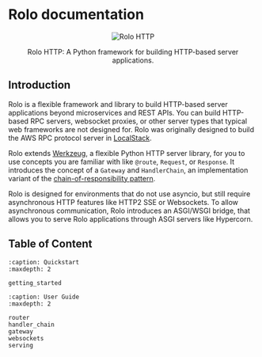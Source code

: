 Rolo documentation
==================

<p align="center">
  <img src="https://github.com/thrau/rolo/assets/3996682/268786a8-6335-412f-bc72-8080f97cbb5a" alt="Rolo HTTP">
</p>
<p align="center">
  Rolo HTTP: A Python framework for building HTTP-based server applications.
</p>

## Introduction

Rolo is a flexible framework and library to build HTTP-based server applications beyond microservices and REST APIs.
You can build HTTP-based RPC servers, websocket proxies, or other server types that typical web frameworks are not designed for.
Rolo was originally designed to build the AWS RPC protocol server in [LocalStack](https://github.com/localstack/localstack).

Rolo extends [Werkzeug](https://github.com/pallets/werkzeug/), a flexible Python HTTP server library, for you to use concepts you are familiar with like ``@route``, ``Request``, or ``Response``.
It introduces the concept of a ``Gateway`` and ``HandlerChain``, an implementation variant of the [chain-of-responsibility pattern](https://en.wikipedia.org/wiki/Chain-of-responsibility_pattern).

Rolo is designed for environments that do not use asyncio, but still require asynchronous HTTP features like HTTP2 SSE or Websockets.
To allow asynchronous communication, Rolo introduces an ASGI/WSGI bridge, that allows you to serve Rolo applications through ASGI servers like Hypercorn.

## Table of Content

```{toctree}
:caption: Quickstart
:maxdepth: 2

getting_started
```

```{toctree}
:caption: User Guide
:maxdepth: 2

router
handler_chain
gateway
websockets
serving
```

